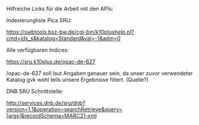 Hilfreiche Links für die Arbeit mit den APIs:

Indexierungliste Pica SRU:

https://swbtools.bsz-bw.de/cgi-bin/k10plushelp.pl?cmd=idx_s&katalog=Standard&val=-1&adm=0

Alle verfügbaren Indices:

https://sru.k10plus.de/opac-de-627

/opac-de-627 soll laut Angaben genauer sein, da unser zuvor verwendeter Katalog gvk wohl teils unsere Ergebnisse filtert. (Quelle?)

DNB SRU Schnittstelle:

http://services.dnb.de/sru/dnb?version=1.1&operation=searchRetrieve&query=[args]&recordSchema=MARC21-xml


